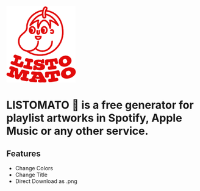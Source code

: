 <img src="https://github.com/felixbuhler/listomato/blob/main/listomato-intro.png?raw=true" height="200">


# LISTOMATO 🍅 is a free generator for playlist artworks in Spotify, Apple Music or any other service.

## Features

- Change Colors
- Change Title
- Direct Download as .png